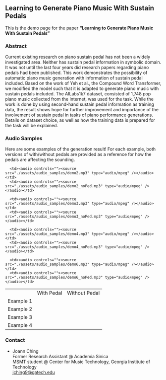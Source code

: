 ## Learning to Generate Piano Music With Sustain Pedals

This is the demo page for the paper **“Learning to Generate Piano Music With Sustain Pedals”**

### Abstract

Current existing research on piano sustain pedal has not been a widely investigated area. Neither has sustain pedal information in symbolic domain. It was not until the last four years did research papers regarding piano pedals had been published. This work demonstrates the possibility of automatic piano music generation with information of sustain pedal included. Based on the work of Yeh et al., the Compound Word Transformer, we modified the model such that it is adapted to generate piano music with sustain pedals included. The AILabs1k7 dataset, consisted of 1,748 pop piano music collected from the Internet, was used for the task. While the work is done by using second-hand sustain pedal information as training data, the result shows hope for further improvement and importance of the involvement of sustain pedal in tasks of piano performance generations. Details on dataset choice, as well as how the training data is prepared for the task will be explained.

### Audio Samples

Here are some examples of the generation result! For each example, both versions of with/without pedals are provided as a reference for how the pedals are affecting the sounding.

<table class="VA-example" style="width:100%" cellspacing="0" cellpadding="0">
  <tr>
    <td style="text-align: center; vertical-align: middle;"></td>
    <td style="text-align: center; vertical-align: middle;">With Pedal</td>
    <td style="text-align: center; vertical-align: middle;">Without Pedal</td>
  </tr>

  <tr>
      <td style="text-align: center; vertical-align: middle;">Example 1</td>

      <td><audio controls=""><source src="./assets/audio_samples/demo2.mp3" type="audio/mpeg" /></audio></td>
      <td><audio controls=""><source src="./assets/audio_samples/demo2_noPed.mp3" type="audio/mpeg" /></audio></td>
  </tr>
  
  <tr>
      <td style="text-align: center; vertical-align: middle;">Example 2</td>

      <td><audio controls=""><source src="./assets/audio_samples/demo3.mp3" type="audio/mpeg" /></audio></td>
      <td><audio controls=""><source src="./assets/audio_samples/demo3_noPed.mp3" type="audio/mpeg" /></audio></td>
  </tr>
    
  <tr>
      <td style="text-align: center; vertical-align: middle;">Example 3</td>

      <td><audio controls=""><source src="./assets/audio_samples/demo4.mp3" type="audio/mpeg" /></audio></td>
      <td><audio controls=""><source src="./assets/audio_samples/demo4_noPed.mp3" type="audio/mpeg" /></audio></td>
  </tr>
    
  <tr>
      <td style="text-align: center; vertical-align: middle;">Example 4</td>

      <td><audio controls=""><source src="./assets/audio_samples/demo6.mp3" type="audio/mpeg" /></audio></td>
      <td><audio controls=""><source src="./assets/audio_samples/demo6_noPed.mp3" type="audio/mpeg" /></audio></td>
  </tr>
    
  
</table>
      
      
### Contact
* Joann Ching<br/>Former Research Assistant @ Academia Sinica<br/>MSMT student @ Center for Music Technology, Georgia Institute of Technology<br/>jching9@gatech.edu